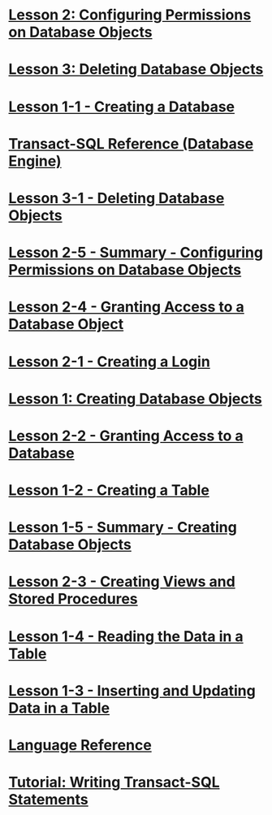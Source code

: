 # [Lesson 2: Configuring Permissions on Database Objects](lesson-2-configuring-permissions-on-database-objects.md)
# [Lesson 3: Deleting Database Objects](lesson-3-deleting-database-objects.md)
# [Lesson 1-1 - Creating a Database](lesson-1-1-creating-a-database.md)
# [Transact-SQL Reference (Database Engine)](transact-sql-reference-database-engine.md)
# [Lesson 3-1 - Deleting Database Objects](lesson-3-1-deleting-database-objects.md)
# [Lesson 2-5 - Summary - Configuring Permissions on Database Objects](lesson-2-5-summary-configuring-permissions-on-database-objects.md)
# [Lesson 2-4 - Granting Access to a Database Object](lesson-2-4-granting-access-to-a-database-object.md)
# [Lesson 2-1 - Creating a Login](lesson-2-1-creating-a-login.md)
# [Lesson 1: Creating Database Objects](lesson-1-creating-database-objects.md)
# [Lesson 2-2 - Granting Access to a Database](lesson-2-2-granting-access-to-a-database.md)
# [Lesson 1-2 - Creating a Table](lesson-1-2-creating-a-table.md)
# [Lesson 1-5 - Summary - Creating Database Objects](lesson-1-5-summary-creating-database-objects.md)
# [Lesson 2-3 - Creating Views and Stored Procedures](lesson-2-3-creating-views-and-stored-procedures.md)
# [Lesson 1-4 - Reading the Data in a Table](lesson-1-4-reading-the-data-in-a-table.md)
# [Lesson 1-3 - Inserting and Updating Data in a Table](lesson-1-3-inserting-and-updating-data-in-a-table.md)
# [Language Reference](language-reference.md)
# [Tutorial: Writing Transact-SQL Statements](tutorial-writing-transact-sql-statements.md)
